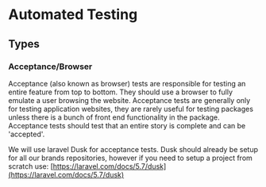 # Automated Testing

## Types

### Acceptance/Browser

Acceptance (also known as browser) tests are responsible for testing an entire feature from top to bottom. They should use a browser to fully emulate a user browsing the website. Acceptance tests are generally only for testing application websites, they are rarely useful for testing packages unless there is a bunch of front end functionality in the package. Acceptance tests should test that an entire story is complete and can be 'accepted'.

We will use laravel Dusk for acceptance tests. Dusk should already be setup for all our brands repositories, however if you need to setup a project from scratch use: [https://laravel.com/docs/5.7/dusk](https://laravel.com/docs/5.7/dusk)
